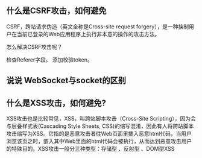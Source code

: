 ## 什么是CSRF攻击，如何避免
CSRF，跨站请求伪造（英文全称是Cross-site request forgery），是一种挟制用户在当前已登录的Web应用程序上执行非本意的操作的攻击方法。

怎么解决CSRF攻击呢？

检查Referer字段。
添加校验token。

## 说说 WebSocket与socket的区别

## 什么是XSS攻击，如何避免?
XSS攻击也是比较常见，XSS，叫跨站脚本攻击（Cross-Site Scripting），因为会与层叠样式表(Cascading Style Sheets, CSS)的缩写混淆，因此有人将跨站脚本攻击缩写为XSS。它指的是恶意攻击者往Web页面里插入恶意html代码，当用户浏览该页之时，嵌入其中Web里面的html代码会被执行，从而达到恶意攻击用户的特殊目的。XSS攻击一般分三种类型：存储型 、反射型 、DOM型XSS